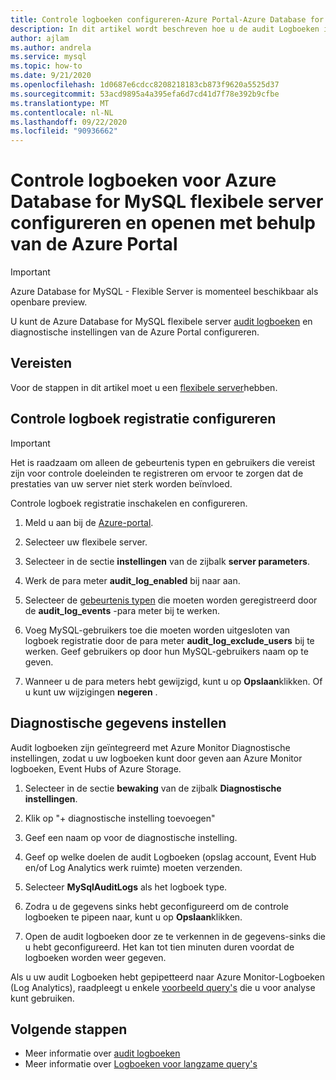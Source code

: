 ```yaml
---
title: Controle logboeken configureren-Azure Portal-Azure Database for MySQL-flexibele server
description: In dit artikel wordt beschreven hoe u de audit Logboeken in Azure Database for MySQL flexibele server kunt configureren en openen vanuit de Azure Portal.
author: ajlam
ms.author: andrela
ms.service: mysql
ms.topic: how-to
ms.date: 9/21/2020
ms.openlocfilehash: 1d0687e6cdcc8208218183cb873f9620a5525d37
ms.sourcegitcommit: 53acd9895a4a395efa6d7cd41d7f78e392b9cfbe
ms.translationtype: MT
ms.contentlocale: nl-NL
ms.lasthandoff: 09/22/2020
ms.locfileid: "90936662"
---
```

# <a name="configure-and-access-audit-logs-for-azure-database-for-mysql---flexible-server-using-the-azure-portal"></a>Controle logboeken voor Azure Database for MySQL flexibele server configureren en openen met behulp van de Azure Portal

> [!IMPORTANT]
> Azure Database for MySQL - Flexible Server is momenteel beschikbaar als openbare preview.

U kunt de Azure Database for MySQL flexibele server [audit logboeken](concepts-audit-logs.md) en diagnostische instellingen van de Azure Portal configureren.

## <a name="prerequisites"></a>Vereisten
Voor de stappen in dit artikel moet u een [flexibele server](quickstart-create-server-portal.md)hebben.

## <a name="configure-audit-logging"></a>Controle logboek registratie configureren

>[!IMPORTANT]
> Het is raadzaam om alleen de gebeurtenis typen en gebruikers die vereist zijn voor controle doeleinden te registreren om ervoor te zorgen dat de prestaties van uw server niet sterk worden beïnvloed.

Controle logboek registratie inschakelen en configureren.

1. Meld u aan bij de [Azure-portal](https://portal.azure.com/).

1. Selecteer uw flexibele server.

1. Selecteer in de sectie **instellingen** van de zijbalk **server parameters**.
    <!--:::image type="content" source="./media/howto-configure-audit-logs-portal/server-parameters.png" alt-text="Server parameters":::-->

1. Werk de para meter **audit_log_enabled** bij naar aan.
    <!-- :::image type="content" source="./media/howto-configure-audit-logs-portal/audit-log-enabled.png" alt-text="Enable audit logs":::-->

1. Selecteer de [gebeurtenis typen](concepts-audit-logs.md#configure-audit-logging) die moeten worden geregistreerd door de **audit_log_events** -para meter bij te werken.
    <!-- :::image type="content" source="./media/howto-configure-audit-logs-portal/audit-log-events.png" alt-text="Audit log events":::-->

1. Voeg MySQL-gebruikers toe die moeten worden uitgesloten van logboek registratie door de para meter **audit_log_exclude_users** bij te werken. Geef gebruikers op door hun MySQL-gebruikers naam op te geven.
    <!--:::image type="content" source="./media/howto-configure-audit-logs-portal/audit-log-exclude-users.png" alt-text="Audit log exclude users":::-->

1. Wanneer u de para meters hebt gewijzigd, kunt u op **Opslaan**klikken. Of u kunt uw wijzigingen **negeren** .
    <!--:::image type="content" source="./media/howto-configure-audit-logs-portal/save-parameters.png" alt-text="Save":::-->

## <a name="set-up-diagnostics"></a>Diagnostische gegevens instellen

Audit logboeken zijn geïntegreerd met Azure Monitor Diagnostische instellingen, zodat u uw logboeken kunt door geven aan Azure Monitor logboeken, Event Hubs of Azure Storage.

1. Selecteer in de sectie **bewaking** van de zijbalk **Diagnostische instellingen**.

1. Klik op "+ diagnostische instelling toevoegen"  <!-- :::image type="content" source="./media/howto-configure-audit-logs-portal/add-diagnostic-setting.png" alt-text="Add diagnostic setting":::-->

1. Geef een naam op voor de diagnostische instelling.

1. Geef op welke doelen de audit Logboeken (opslag account, Event Hub en/of Log Analytics werk ruimte) moeten verzenden.

1. Selecteer **MySqlAuditLogs** als het logboek type.
    <!-- :::image type="content" source="./media/howto-configure-audit-logs-portal/configure-diagnostic-setting.png" alt-text="Configure diagnostic setting"::: -->

1. Zodra u de gegevens sinks hebt geconfigureerd om de controle logboeken te pipeen naar, kunt u op **Opslaan**klikken.
    <!-- :::image type="content" source="./media/howto-configure-audit-logs-portal/save-diagnostic-setting.png" alt-text="Save diagnostic setting":::-->

1. Open de audit logboeken door ze te verkennen in de gegevens-sinks die u hebt geconfigureerd. Het kan tot tien minuten duren voordat de logboeken worden weer gegeven.

Als u uw audit Logboeken hebt gepipetteerd naar Azure Monitor-Logboeken (Log Analytics), raadpleegt u enkele [voorbeeld query's](concepts-audit-logs.md#analyze-logs-in-azure-monitor-logs) die u voor analyse kunt gebruiken.  

## <a name="next-steps"></a>Volgende stappen

- Meer informatie over [audit logboeken](concepts-audit-logs.md)
- Meer informatie over [Logboeken voor langzame query's](concepts-slow-query-logs.md)
<!-- - Learn how to configure audit logs in the [Azure CLI](howto-configure-audit-logs-cli.md)-->